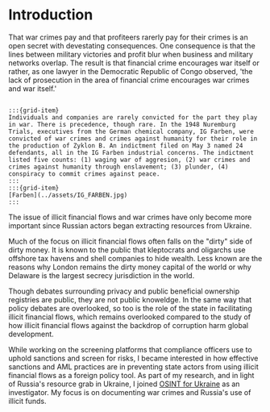 # Introduction

That war crimes pay and that profiteers rarerly pay for their crimes is an open secret with devestating consequences. One consequence is that the lines between military victories and profit blur when business and military networks overlap. The result is that financial crime encourages war itself or rather, as one lawyer in the Democratic Republic of Congo observed, 'the lack of prosecution in the area of financial crime encourages war crimes and war itself.' 

```{grid}

:::{grid-item}
Individuals and companies are rarely convicted for the part they play in war. There is precedence, though rare. In the 1948 Nuremburg Trials, executives from the German chemical company, IG Farben, were convicted of war crimes and crimes against humanity for their role in the production of Zyklon B. An indictment filed on May 3 named 24 defendants, all in the IG Farben industrial concerns. The indictment listed five counts: (1) waging war of aggresion, (2) war crimes and crimes against humanity through enslavement; (3) plunder, (4) conspiracy to commit crimes against peace. 
:::
:::{grid-item}
[Farben](../assets/IG_FARBEN.jpg)
:::
```



The issue of illicit financial flows and war crimes have only become more important since
Russian actors began extracting resources from Ukraine. 

Much of the focus on illicit financial flows often falls on the "dirty" side of dirty money. It is known to the public that kleptocrats and oligarchs use offshore tax havens and shell companies to hide wealth. Less known are the reasons why London remains the dirty money capital of the world or why Delaware is the largest secrecy jurisdiction in the world. 

Though debates surrounding privacy and public beneficial ownership registries
are public, they are not public knoweldge. In the same way that policy debates
are overlooked, so too is the role of the state in facilitating illicit
financial flows, which remains overlooked compared to the study of how illicit
financial flows against the backdrop of corruption harm global development. 

While working on the screening platforms that compliance officers use to uphold
sanctions and screen for risks, I became interested in how effective sanctions
and AML practices are in preventing state actors from using illicit
financial flows as a foreign policy tool. As part of my research, and in light of Russia's resource grab in Ukraine, I joined [OSINT for Ukraine](https://www.osintforukraine.com/) as an investigator. My focus is on documenting war crimes and Russia's use of illicit funds. 




